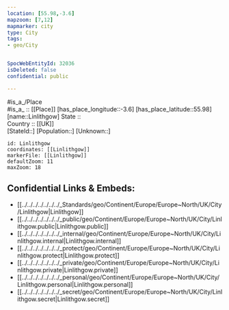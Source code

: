 ```yaml
---
location: [55.98,-3.6] 
mapzoom: [7,12] 
mapmarker: city 
type: City
tags:
- geo/City


SpocWebEntityId: 32036
isDeleted: false
confidential: public

---
```

#is_a_/Place  
#is_a_ :: [[Place]] 
[has_place_longitude::-3.6] 
[has_place_latitude::55.98] 
[name::Linlithgow] 
State ::  
Country :: [[UK]]  
[StateId::] 
[Population::] 
[Unknown::] 


```leaflet
id: Linlithgow
coordinates: [[Linlithgow]] 
markerFile: [[Linlithgow]] 
defaultZoom: 11 
maxZoom: 18
```


## Confidential Links & Embeds: 
- [[../../../../../../../_Standards/geo/Continent/Europe/Europe~North/UK/City/Linlithgow|Linlithgow]] 
- [[../../../../../../../_public/geo/Continent/Europe/Europe~North/UK/City/Linlithgow.public|Linlithgow.public]] 
- [[../../../../../../../_internal/geo/Continent/Europe/Europe~North/UK/City/Linlithgow.internal|Linlithgow.internal]] 
- [[../../../../../../../_protect/geo/Continent/Europe/Europe~North/UK/City/Linlithgow.protect|Linlithgow.protect]] 
- [[../../../../../../../_private/geo/Continent/Europe/Europe~North/UK/City/Linlithgow.private|Linlithgow.private]] 
- [[../../../../../../../_personal/geo/Continent/Europe/Europe~North/UK/City/Linlithgow.personal|Linlithgow.personal]] 
- [[../../../../../../../_secret/geo/Continent/Europe/Europe~North/UK/City/Linlithgow.secret|Linlithgow.secret]] 
